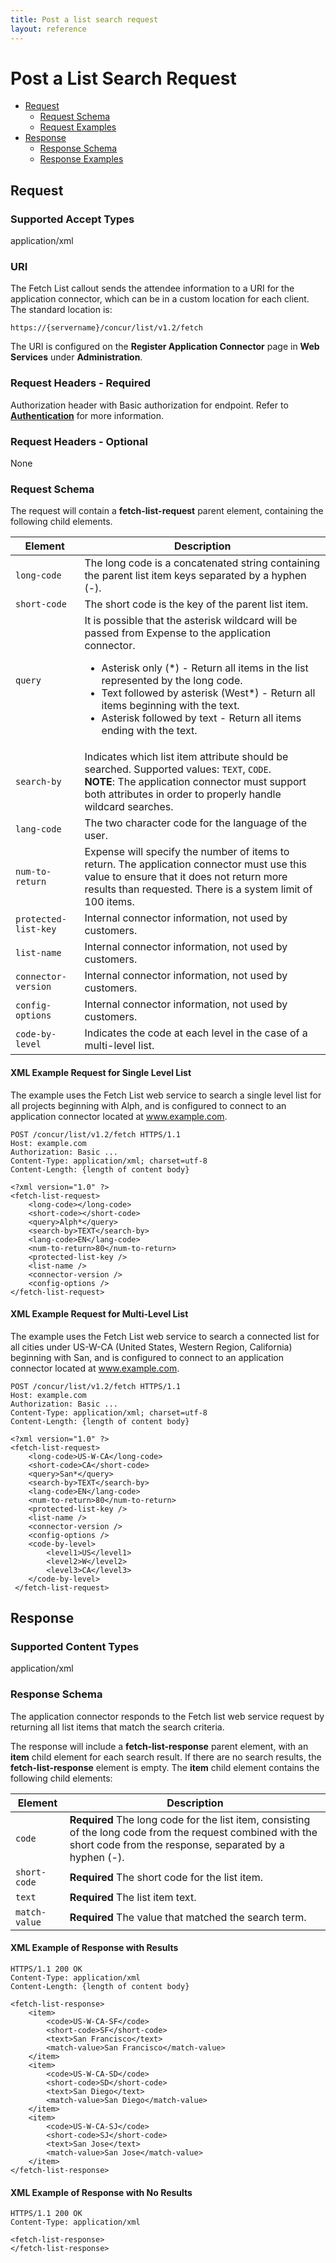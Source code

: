 ```yaml
---
title: Post a list search request
layout: reference
---
```


# Post a List Search Request

* [Request](#request)
  * [Request Schema](#req-schema)
  * [Request Examples](#req-examples)
* [Response](#response)
  * [Response Schema](#res-schema)
  * [Response Examples](#res-examples)

## Request <a name="request"></a>

### Supported Accept Types
application/xml

### URI
The Fetch List callout sends the attendee information to a URI for the application connector, which can be in a custom location for each client. The standard location is:

    https://{servername}/concur/list/v1.2/fetch

The URI is configured on the **Register Application Connector** page in **Web Services** under **Administration**.

### Request Headers - Required
Authorization header with Basic authorization for endpoint. Refer to [**Authentication**][1] for more information.

### Request Headers - Optional
None

### <a name="req-schema"></a>Request Schema
The request will contain a **fetch-list-request** parent element, containing the following child elements.

|  Element |  Description |
|--------------|--------------|
|`long-code`|The long code is a concatenated string containing the parent list item keys separated by a hyphen (-).|
|`short-code`|The short code is the key of the parent list item. |
|`query`|It is possible that the asterisk wildcard will be passed from Expense to the application connector. <ul><li>Asterisk only (\*) - Return all items in the list represented by the long code.</li><li>Text followed by asterisk (West\*) - Return all items beginning with the text.</li><li>Asterisk followed by text - Return all items ending with the text.</li></ul>|
|`search-by`|Indicates which list item attribute should be searched. Supported values: `TEXT`, `CODE`.<br/>**NOTE**: The application connector must support both attributes in order to properly handle wildcard searches.|
|`lang-code`|The two character code for the language of the user.|
|`num-to-return`|Expense will specify the number of items to return. The application connector must use this value to ensure that it does not return more results than requested. There is a system limit of 100 items.|
|`protected-list-key`|Internal connector information, not used by customers.|
|`list-name`|Internal connector information, not used by customers.|
|`connector-version`|Internal connector information, not used by customers.|
|`config-options`|Internal connector information, not used by customers.|
|`code-by-level`|Indicates the code at each level in the case of a multi-level list.|

####  <a name="req-examples"></a>XML Example Request for Single Level List

The example uses the Fetch List web service to search a single level list for all projects beginning with Alph, and is configured to connect to an application connector located at www.example.com.

```http
POST /concur/list/v1.2/fetch HTTPS/1.1
Host: example.com
Authorization: Basic ...
Content-Type: application/xml; charset=utf-8
Content-Length: {length of content body}

<?xml version="1.0" ?>
<fetch-list-request>
    <long-code></long-code>
    <short-code></short-code>
    <query>Alph*</query>
    <search-by>TEXT</search-by>
    <lang-code>EN</lang-code>
    <num-to-return>80</num-to-return>
    <protected-list-key />
    <list-name />
    <connector-version />
    <config-options />
</fetch-list-request>
```

####  XML Example Request for Multi-Level List

The example uses the Fetch List web service to search a connected list for all cities under US-W-CA (United States, Western Region, California) beginning with San, and is configured to connect to an application connector located at www.example.com.

```http
POST /concur/list/v1.2/fetch HTTPS/1.1
Host: example.com
Authorization: Basic ...
Content-Type: application/xml; charset=utf-8
Content-Length: {length of content body}

<?xml version="1.0" ?>
<fetch-list-request>
    <long-code>US-W-CA</long-code>
    <short-code>CA</short-code>
    <query>San*</query>
    <search-by>TEXT</search-by>
    <lang-code>EN</lang-code>
    <num-to-return>80</num-to-return>
    <protected-list-key />
    <list-name />
    <connector-version />
    <config-options />
    <code-by-level>
        <level1>US</level1>
        <level2>W</level2>
        <level3>CA</level3>      
    </code-by-level>
 </fetch-list-request>
```

## Response <a name="response"></a>

### Supported Content Types

application/xml

### <a name="res-schema"></a>Response Schema

The application connector responds to the Fetch list web service request by returning all list items that match the search criteria.

The response will include a **fetch-list-response** parent element, with an **item** child element for each search result. If there are no search results, the **fetch-list-response** element is empty. The **item** child element contains the following child elements:

|  Element |  Description |
|---------------|--------------|
|`code` |**Required** The long code for the list item, consisting of the long code from the request combined with the short code from the response, separated by a hyphen (-). |
| `short-code` |**Required** The short code for the list item.|
| `text` |**Required** The list item text.|
| `match-value` |**Required** The value that matched the search term.|

####  <a name="res-examples"></a>XML Example of Response with Results

```http
HTTPS/1.1 200 OK
Content-Type: application/xml
Content-Length: {length of content body}

<fetch-list-response>
    <item>
        <code>US-W-CA-SF</code>
        <short-code>SF</short-code>
        <text>San Francisco</text>
        <match-value>San Francisco</match-value>
    </item>
    <item>
        <code>US-W-CA-SD</code>
        <short-code>SD</short-code>
        <text>San Diego</text>
        <match-value>San Diego</match-value>
    </item>
    <item>
        <code>US-W-CA-SJ</code>
        <short-code>SJ</short-code>
        <text>San Jose</text>
        <match-value>San Jose</match-value>
    </item>
</fetch-list-response>
```

####  XML Example of Response with No Results

```http
HTTPS/1.1 200 OK
Content-Type: application/xml

<fetch-list-response>
</fetch-list-response>
```

[1]: /api-reference/authentication/apidoc.html

